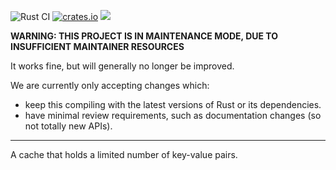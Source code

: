 ![Rust CI](https://github.com/contain-rs/lru-cache/workflows/Rust/badge.svg?branch=master) [![crates.io](https://img.shields.io/crates/v/lru-cache.svg)](https://crates.io/crates/lru-cache) [![](https://docs.rs/lru-cache/badge.svg)](https://docs.rs/lru-cache)

**WARNING: THIS PROJECT IS IN MAINTENANCE MODE, DUE TO INSUFFICIENT MAINTAINER RESOURCES**

It works fine, but will generally no longer be improved.

We are currently only accepting changes which:

* keep this compiling with the latest versions of Rust or its dependencies.
* have minimal review requirements, such as documentation changes (so not totally new APIs).

------

A cache that holds a limited number of key-value pairs.

